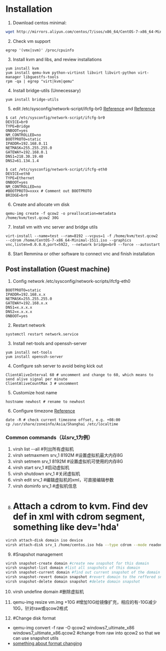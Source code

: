 # Installation
1. Download centos minimal: 
```sh
wget http://mirrors.aliyun.com/centos/7/isos/x86_64/CentOS-7-x86_64-Minimal-1511.iso
```
2. Check vm support
```shell
egrep '(vmx|svm)' /proc/cpuinfo
```
3. Install kvm and libs, and review installations
```shell
yum install kvm
yum install qemu-kvm python-virtinst libvirt libvirt-python virt-manager libguestfs-tools
rpm -qa | egrep "virt|kvm|qemu"
```
4. Install bridge-utils (Unnecessary)
```shell
yum install bridge-utils
```
5. edit /etc/sysconfig/network-script/ifcfg-br0 [Reference](http://www.linux-kvm.org/page/Networking) and [Reference](https://www.chenyudong.com/archives/libvirt-kvm-bridge-network.html)
```shell
$ cat /etc/sysconfig/network-script/ifcfg-br0
DEVICE=br0
TYPE=Bridge
ONBOOT=yes
NM_CONTROLLED=no
BOOTPROTO=static
IPADDR=192.168.0.11
NETMASK=255.255.255.0
GATEWAY=192.168.0.1
DNS1=218.30.19.40
DNS2=61.134.1.4

$ cat /etc/sysconfig/network-script/ifcfg-eth0
DEVICE=eth0
TYPE=Ethernet
ONBOOT=yes
NM_CONTROLLED=no
#BOOTPROTO=xxxx # Comment out BOOTPROTO
BRIDGE=br0
```
6. Create and allocate vm disk
```shell
qemu-img create -f qcow2 -o preallocation=metadata /home/kvm/test.qcow2 30G
```
7. Install vm with vnc server and bridge utils
```shell
virt-install --name=test --ram=8192 --vcpus=1 -f /home/kvm/test.qcow2 --cdrom /home/CentOS-7-x86_64-Minimal-1511.iso --graphics vnc,listen=0.0.0.0,port=5922, --network bridge=br0 --force --autostart
```
8. Start Remmina or other software to connect vnc and finish installation


## Post installation (Guest machine)
1. Config network /etc/sysconfig/network-scripts/ifcfg-eth0
```shell
BOOTPROTO=static
IPADDR=192.168.x.x
NETMASK=255.255.255.0
GATEWAY=192.168.x.x
DNS1=x.x.x.x
DNS2=x.x.x.x
ONBOOT=yes
```
2. Restart network
```shell
systemctl restart network.service
```
3. Install net-tools and openssh-server
```shell
yum install net-tools
yum install openssh-server
```
4. Configure ssh server to avoid being kick out
```shell
ClientAliveInterval 60 # uncomment and change to 60, which means to send alive signal per minute
ClientAliveCountMax 3 # uncomment
```
5. Customize host name
```shell
hostname newhost # rename to newhost
```
6. Configure timezone [Reference](http://blog.csdn.net/kimsoft/article/details/8091734)
```shell
date -R # check current timezone offset, e.g. +08:00
cp /usr/share/zoneinfo/Asia/Shanghai /etc/localtime
```

### Common commands（以srv_1为例）
1. virsh list --all #列出所有虚拟机
2. virsh setmaxmem srv_1 8192M #设置虚拟机最大内存8G
6. virsh setmem srv_1 8192M #设置虚拟机可使用的内存8G
3. virsh start srv_1 #启动虚拟机
4. virsh shutdown srv_1 #关闭虚拟机
5. virsh edit srv_1 #编辑虚拟机的xml，可直接编辑参数
7. virsh dominfo srv_1 #虚拟机信息
8. # Attach a cdrom to kvm. Find dev def in xml with cdrom segment, something like dev='hda'
```sh
virsh attach-disk domain iso device
virsh attach-disk srv_1 /home/centos.iso hda --type cdrom --mode readonly
```
9. #Snapshot management
```sh
virsh snapshot-create domain #create new snapshot for this domain
virsh snapshot-list domain #list all snapshots of this domain
virsh snapshot-current domain #find out current snapshot of the domain
virsh snapshot-revert domain snapshot #revert domain to the reffered snapshot number
virsh snapshot-delete domain snapshot #delete domain snapshot
```

10. virsh undefine domain #删除虚拟机

11. qemu-img resize vm.img +10G #增加10G给镜像扩充，相应的有-10G减少10G，针对raw或qcow2格式

12. #Change disk format
* qemu-img convert -f raw -O qcow2 windows7_ultimate_x86 windows7_ultimate_x86.qcow2 #change from raw into qcow2 so that we can use snapshot utils
* [something about format changing](https://unixblogger.com/2016/06/13/convert-img-raw-to-qcow2/)
